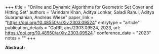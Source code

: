 +++
title = "Online and Dynamic Algorithms for Geometric Set Cover and Hitting Set"
authors = "Arindam Khan, Aditya Lonkar, Saladi Rahul, Aditya Subramanian, Andreas Wiese"
paper_link = "https://doi.org/10.48550/arXiv.2303.09524"
entrytype = "article"
publication_details = "CoRR, abs/2303.09524, 2023, url: <a href='https://doi.org/10.48550/arXiv.2303.09524' target='_blank'>https://doi.org/10.48550/arXiv.2303.09524</a>."
conference_date = "2023"
notes = ""
+++

<b>Abstract:</b>
